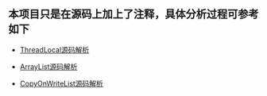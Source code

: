 ## 本项目只是在源码上加上了注释，具体分析过程可参考如下

* [ThreadLocal源码解析](https://juejin.im/post/5cf75a995188254628166745)

* [ArrayList源码解析](https://juejin.im/post/5cff43346fb9a07eb55f5283)

* [CopyOnWriteList源码解析](https://juejin.im/post/5d01bb05f265da1bc5525d7c)
